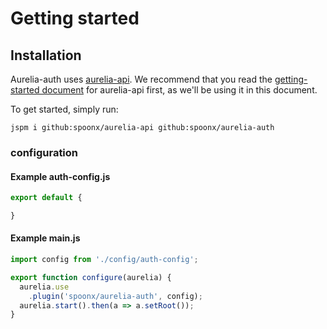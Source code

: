 # Getting started


## Installation
Aurelia-auth uses [aurelia-api](https://github.com/SpoonX/aurelia-api).
We recommend that you read the [getting-started document](https://github.com/SpoonX/aurelia-api/blob/master/doc/getting-started.md) for aurelia-api first, as we'll be using it in this document.

To get started, simply run:

`jspm i github:spoonx/aurelia-api github:spoonx/aurelia-auth`

### configuration

#### Example auth-config.js
```js
export default {

}
```

#### Example main.js
```js
import config from './config/auth-config';

export function configure(aurelia) {
  aurelia.use
    .plugin('spoonx/aurelia-auth', config);
  aurelia.start().then(a => a.setRoot());
}
```
